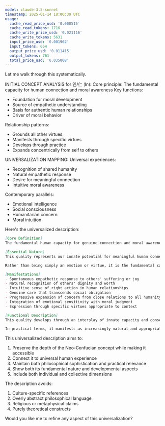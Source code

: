 ```yaml
---
model: claude-3.5-sonnet
timestamp: 2025-01-14 18:00:39 UTC
usage:
  cache_read_price_usd: '0.000515'
  cache_read_tokens: 1716
  cache_write_price_usd: '0.021116'
  cache_write_tokens: 5631
  input_price_usd: '0.001962'
  input_tokens: 654
  output_price_usd: '0.011415'
  output_tokens: 761
  total_price_usd: '0.035008'
---
```


Let me walk through this systematically.

INITIAL CONCEPT ANALYSIS for 인/仁 (In):
Core principle: The fundamental capacity for human connection and moral awareness
Key functions: 
- Foundation for moral development
- Source of empathetic understanding
- Basis for authentic human relationships
- Driver of moral behavior

Relationship patterns:
- Grounds all other virtues
- Manifests through specific virtues
- Develops through practice
- Expands concentrically from self to others

UNIVERSALIZATION MAPPING:
Universal experiences:
- Recognition of shared humanity
- Natural empathetic response
- Desire for meaningful connection
- Intuitive moral awareness

Contemporary parallels:
- Emotional intelligence
- Social consciousness
- Humanitarian concern
- Moral intuition

Here's the universalized description:

```markdown
[Core Definition]
The fundamental human capacity for genuine connection and moral awareness that enables us to recognize our shared humanity, respond to others with authentic care, and act from deep understanding of our interconnectedness. It manifests as both intuitive moral sensitivity and cultivated ethical awareness.

[Essential Nature]
This quality represents our innate potential for meaningful human connection combined with moral consciousness. It functions as both the seed and soil of ethical development – the basic capacity that makes moral growth possible and the nurturing environment that supports it. Unlike learned moral rules or social conventions, it emerges from direct recognition of our shared human experience and manifests as spontaneous care and concern for others.

Rather than being simply an emotion or virtue, it is the fundamental capacity that makes all virtuous development possible. It operates as an integrative force, harmonizing emotion with reason, self-interest with collective welfare, and individual development with social responsibility.

[Manifestations]
- Spontaneous empathetic response to others' suffering or joy
- Natural recognition of others' dignity and worth
- Intuitive sense of right action in human relationships
- Genuine care that transcends social obligation
- Progressive expansion of concern from close relations to all humanity
- Integration of emotional sensitivity with moral judgment
- Expression through specific virtues appropriate to context

[Functional Description]
This quality develops through an interplay of innate capacity and conscious cultivation. It begins with natural empathetic responses and moral intuitions but grows through reflection, practice, and expanding awareness. As it matures, it integrates emotional, cognitive, and behavioral dimensions, becoming both more spontaneous and more refined in its expression. Rather than replacing natural responses with learned behaviors, it deepens and purifies our natural moral sensibilities.

In practical terms, it manifests as increasingly natural and appropriate responses to human situations, unmarred by excessive self-concern or rigid moral rules. It enables us to maintain genuine care while navigating complex social demands, and to act with both spontaneity and wisdom. This quality provides the foundation for authentic moral behavior that springs from deep understanding rather than mere conformity to external standards.
```

This universalized description aims to:
1. Preserve the depth of the Neo-Confucian concept while making it accessible
2. Connect it to universal human experience
3. Maintain both philosophical sophistication and practical relevance
4. Show both its fundamental nature and developmental aspects
5. Include both individual and collective dimensions

The description avoids:
1. Culture-specific references
2. Overly abstract philosophical language
3. Religious or metaphysical claims
4. Purely theoretical constructs

Would you like me to refine any aspect of this universalization?